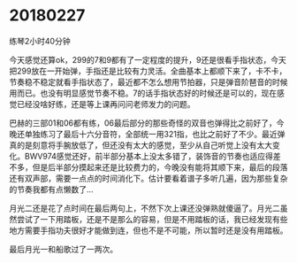 # 20180227

练琴2小时40分钟

今天感觉还算ok，299的7和9都有了一定程度的提升，9还是很看手指状态，今天把299放在一开始弹，手指还是比较有力灵活。全曲基本上都顺下来了，卡不卡，节奏稳不稳定就看手指状态了，最近都不怎么想用节拍器，只是弹音阶琶音的时候用而已。也没有明显感觉节奏不稳。7的话手指状态好的时候还是可以的，现在感觉已经没啥好练，还是等上课再问问老师发力的问题。

巴赫的三部01和06都有练，06最后部分的那些奇怪的双音也弹得比之前好了，今晚还单独练习了最后十六分音符，全部统一用321指，也比之前好了不少。最近弹真的是刻意将手腕放低了，但还没有太大的感觉，至少从自己听觉上没有太大变化。BWV974感觉还好，前半部分基本上没太多错了，装饰音的节奏也适应得差不多，但是后半部分摸起来还是比较费力的，今晚没有能将其顺下来，最后的段落还有双声部，需要一点点的时间消化下。估计要看着谱子多听几遍，因为那些复杂的节奏我都有点懒数了...

月光二还是花了点时间在最后两句上，不然下次上课还没弹熟就傻逼了。月光二虽然尝试了一下用踏板，还是不是那么的容易，但是不用踏板的话，我已经发现有些地方需要手指功夫很好才能做到连，但也不是不可能，所以暂时还是没有用踏板。

最后月光一和船歌过了一两次。
